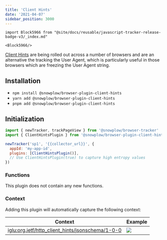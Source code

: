 ```yaml
---
title: 'Client Hints'
date: '2021-04-07'
sidebar_position: 3000
---
```


```mdx-code-block
import Block5966 from "@site/docs/reusable/javascript-tracker-release-badge-v3/_index.md"

<Block5966/>
```

[Client Hints](https://www.chromium.org/updates/ua-ch) are being rolled out across a number of browsers and are an alternative the tracking the User Agent, which is particularly useful in those browsers which are freezing the User Agent string.

## Installation

- `npm install @snowplow/browser-plugin-client-hints`
- `yarn add @snowplow/browser-plugin-client-hints`
- `pnpm add @snowplow/browser-plugin-client-hints`

## Initialization

```javascript
import { newTracker, trackPageView } from '@snowplow/browser-tracker'
import { ClientHintsPlugin } from '@snowplow/browser-plugin-client-hints'

newTracker('sp1', '{{collector_url}}', {
  appId: 'my-app-id',
  plugins: [ClientHintsPlugin()],
  // Use ClientHintsPlugin(true) to capture high entropy values
})
```

### Functions

This plugin does not contain any new functions.

### Context

Adding this plugin will automatically capture the following context:

| Context                                                                                                                                                      | Example                                           |
| ------------------------------------------------------------------------------------------------------------------------------------------------------------ | ------------------------------------------------- |
| [iglu:org.ietf/http_client_hints/jsonschema/1-0-0](https://github.com/snowplow/iglu-central/blob/master/schemas/org.ietf/http_client_hints/jsonschema/1-0-0) | ![](images/Screenshot-2021-03-28-at-19.58.43.png) |
